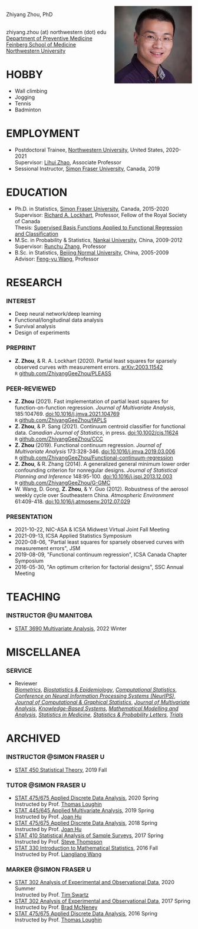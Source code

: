<head> 
    <script src="https://use.fontawesome.com/releases/v5.13.0/js/all.js" data-auto-add-css="false"></script>
</head> 
<link rel="stylesheet" href="https://use.fontawesome.com/releases/v5.13.0/css/svg-with-js.css">

<img align="right" src="https://raw.githubusercontent.com/ZhiyangGeeZhou/ZhiyangGeeZhou.github.io/master/img/Zhiyang.png"/>

Zhiyang Zhou, PhD
<a href="attach/Pronunciation.m4a" title="Pronunciation of My Name" target="_blank"><i class="fa fa-volume-up" aria-hidden="true"></i></a>
<!--- <a href="https://www.sfu.ca/~zza115/" title="Home Page"><i class="fas fa-house-user fa-lg" aria-hidden="true"></i></a> -->
<a href="https://www.linkedin.com/in/zhiyangzhou" title="LinkedIn"><i class="fab fa-linkedin fa-lg" aria-hidden="true"></i></a>
<a href="https://www.researchgate.net/profile/Zhiyang_Zhou2" title="ResearchGate"><i class="fab fa-researchgate fa-lg" aria-hidden="true"></i></a>
<a href="https://orcid.org/0000-0002-3722-9808" title="ORCID"><i class="fab fa-orcid fa-lg" aria-hidden="true"></i></a>
<a href="https://publons.com/researcher/4245722/zhiyang-zhou/" title="Publons"><i class="fab fa-product-hunt fa-lg" aria-hidden="true"></i></a>  
zhiyang.zhou (at) northwestern (dot) edu  
[Department of Preventive Medicine](https://www.preventivemedicine.northwestern.edu/)  
[Feinberg School of Medicine](https://www.feinberg.northwestern.edu/)  
[Northwestern University](https://www.northwestern.edu/)

# HOBBY

- Wall climbing
- Jogging
- Tennis
- Badminton

# EMPLOYMENT

- Postdoctoral Trainee, [Northwestern University](https://www.northwestern.edu/), United States, 2020-2021  
Supervisor: [Lihui Zhao](https://www.scholars.northwestern.edu/en/persons/lihui-zhao), Associate Professor
- Sessional Instructor, [Simon Fraser University](https://www.sfu.ca/), Canada, 2019  

# EDUCATION

- Ph.D. in Statistics, [Simon Fraser University](https://www.sfu.ca/), Canada, 2015-2020  
Supervisor: [Richard A. Lockhart](https://www.stat.sfu.ca/~lockhart/), Professor, Fellow of the Royal Society of Canada  
Thesis: [Supervised Basis Functions Applied to Functional Regression and Classification](https://github.com/ZhiyangGeeZhou/ZhiyangGeeZhou.github.io/blob/master/ZhiyangZhouSummer2020.pdf)
- M.Sc. in Probability & Statistics, [Nankai University](https://en.nankai.edu.cn/), China, 2009-2012  
Supervisor: [Runchu Zhang](http://222.30.48.141/~rczhang/), Professor
- B.Sc. in Statistics, [Beijing Normal University](https://english.bnu.edu.cn/), China, 2005-2009  
Advisor: [Feng-yu Wang](https://www.swansea.ac.uk/staff/science/maths/f.y.wang/), Professor

# RESEARCH

### INTEREST

- Deep neural network/deep learning
- Functional/longitudinal data analysis
- Survival analysis
- Design of experiments

### PREPRINT

- **Z. Zhou**, & R. A. Lockhart (2020). Partial least squares for sparsely observed curves with measurement errors.
[arXiv:2003.11542](https://arxiv.org/abs/2003.11542)  
`R` [github.com/ZhiyangGeeZhou/PLEASS](https://github.com/ZhiyangGeeZhou/PLEASS)

### PEER-REVIEWED

- **Z. Zhou** (2021). Fast implementation of partial least squares for function-on-function regression.
_Journal of Multivariate Analysis_, 185:104769.
[doi:10.1016/j.jmva.2021.104769](https://dx.doi.org/10.1016/j.jmva.2021.104769)   
`R` [github.com/ZhiyangGeeZhou/fAPLS](https://github.com/ZhiyangGeeZhou/fAPLS)
- **Z. Zhou**, & P. Sang (2021). Continuum centroid classifier for functional data.
_Canadian Journal of Statistics_, in press.
[doi:10.1002/cjs.11624](https://dx.doi.org/10.1002/cjs.11624)  
`R` [github.com/ZhiyangGeeZhou/CCC](https://github.com/ZhiyangGeeZhou/CCC)
- **Z. Zhou** (2019). Functional continuum regression.
_Journal of Multivariate Analysis_ 173:328-346.
[doi:10.1016/j.jmva.2019.03.006](https://dx.doi.org/10.1016/j.jmva.2019.03.006)  
`R` [github.com/ZhiyangGeeZhou/Functional-continuum-regression](https://github.com/ZhiyangGeeZhou/Functional-continuum-regression)
- **Z. Zhou**, & R. Zhang (2014). A generalized general minimum lower order confounding criterion for nonregular designs.
_Journal of Statistical Planning and Inference_ 148:95-100.
[doi:10.1016/j.jspi.2013.12.003](https://dx.doi.org/10.1016/j.jspi.2013.12.003)  
`R` [github.com/ZhiyangGeeZhou/G-GMC](https://github.com/ZhiyangGeeZhou/G-GMC)
- W. Wang, D. Gong, **Z. Zhou**, & Y. Guo (2012). Robustness of the aerosol weekly cycle over Southeastern China.
_Atmospheric Environment_ 61:409-418.
[doi:10.1016/j.atmosenv.2012.07.029](https://dx.doi.org/10.1016/j.atmosenv.2012.07.029)

### PRESENTATION

- 2021-10-22, NIC-ASA & ICSA Midwest Virtual Joint Fall Meeting
- 2021-09-13, ICSA Applied Statistics Symposium
- 2020-08-06, "Partial least squares for sparsely observed curves with measurement errors", JSM
- 2019-08-09, "Functional continuum regression", ICSA Canada Chapter Symposium
- 2016-05-30, "An optimum criterion for factorial designs", SSC Annual Meeting

# TEACHING

### INSTRUCTOR @U MANITOBA

- [STAT 3690 Multivariate Analysis](https://sci.umanitoba.ca/statistics/courses-and-programs/outlines/course-outlines-by-course/outlines-stat-3690/),
2022 Winter 

# MISCELLANEA

### SERVICE

- Reviewer   
[_Biometrics_](https://onlinelibrary.wiley.com/journal/15410420),
[_Biostatistics & Epidemiology_](https://www.tandfonline.com/toc/tbep20/current),
[_Computational Statistics_](https://www.springer.com/journal/180),
[_Conference on Neural Information Processing Systems (NeurIPS)_](https://nips.cc/),
[_Journal of Computational & Graphical Statistics_](https://www.tandfonline.com/toc/ucgs20/current),
[_Journal of Multivariate Analysis_](https://www.journals.elsevier.com/journal-of-multivariate-analysis/),
[_Knowledge-Based Systems_](https://www.journals.elsevier.com/knowledge-based-systems),
[_Mathematical Modelling and Analysis_](https://journals.vgtu.lt/index.php/MMA),
[_Statistics in Medicine_](https://onlinelibrary.wiley.com/journal/10970258),
[_Statistics & Probability Letters_](https://www.journals.elsevier.com/statistics-and-probability-letters/),
[_Trials_](https://trialsjournal.biomedcentral.com/)

# ARCHIVED

### INSTRUCTOR @SIMON FRASER U

- [STAT 450 Statistical Theory](https://www.sfu.ca/outlines.html?2019/fall/stat/450/d100), 2019 Fall

### TUTOR @SIMON FRASER U

- [STAT 475/675 Applied Discrete Data Analysis](https://www.sfu.ca/outlines.html?2020/spring/stat/475/d100),
2020 Spring  
Instructed by Prof. [Thomas Loughin](https://www.stat.sfu.ca/~tloughin/STATPAGE.html)
- [STAT 445/645 Applied Multivariate Analysis](https://www.sfu.ca/outlines.html?2019/spring/stat/445/e100),
2019 Spring  
Instructed by Prof. [Joan Hu](https://www.stat.sfu.ca/~joanh/)
- [STAT 475/675 Applied Discrete Data Analysis](https://www.sfu.ca/outlines.html?2018/spring/stat/475/d100),
2018 Spring  
Instructed by Prof. [Joan Hu](https://www.stat.sfu.ca/~joanh/)
- [STAT 410 Statistical Analysis of Sample Surveys](https://www.sfu.ca/outlines.html?2017/spring/stat/410/d100),
2017 Spring  
Instructed by Prof. [Steve Thompson](https://www.stat.sfu.ca/~thompson/)
- [STAT 330 Introduction to Mathematical Statistics](https://www.sfu.ca/outlines.html?2016/fall/stat/330/d100),
2016 Fall  
Instructed by Prof. [Liangliang Wang](https://www.stat.sfu.ca/~lwa68/)

### MARKER @SIMON FRASER U

- [STAT 302 Analysis of Experimental and Observational Data](https://www.sfu.ca/outlines.html?2020/summer/stat/302/d100), 
2020 Summer  
Instructed by Prof. [Tim Swartz](https://www.stat.sfu.ca/~tim/)
- [STAT 302 Analysis of Experimental and Observational Data](https://www.sfu.ca/outlines.html?2017/spring/stat/302/d100), 
2017 Spring  
Instructed by Prof. [Brad McNeney](https://www.stat.sfu.ca/~mcneney/)
- [STAT 475/675 Applied Discrete Data Analysis](https://www.sfu.ca/outlines.html?2016/spring/stat/475/d100),
2016 Spring  
Instructed by Prof. [Thomas Loughin](https://www.stat.sfu.ca/~tloughin/STATPAGE.html)